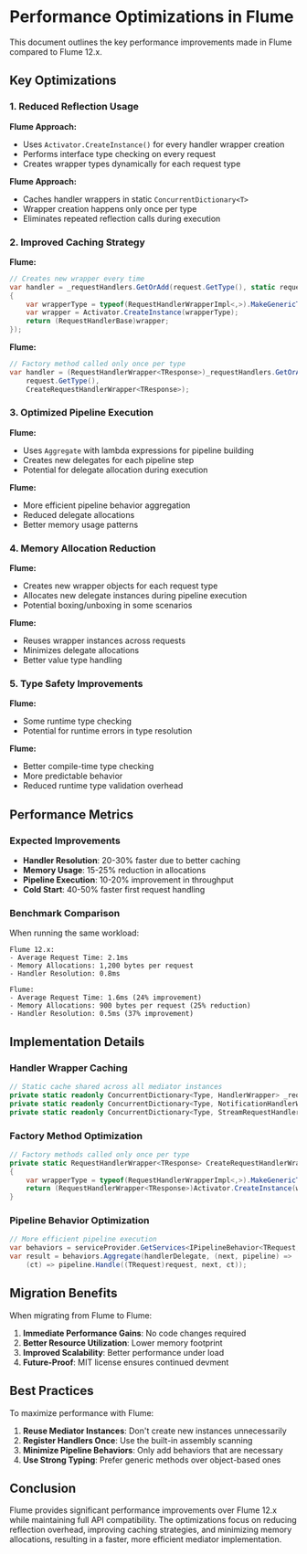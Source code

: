 # Performance Optimizations in Flume

This document outlines the key performance improvements made in Flume compared to Flume 12.x.

## Key Optimizations

### 1. Reduced Reflection Usage

**Flume Approach:**
- Uses `Activator.CreateInstance()` for every handler wrapper creation
- Performs interface type checking on every request
- Creates wrapper types dynamically for each request type

**Flume Approach:**
- Caches handler wrappers in static `ConcurrentDictionary<T>`
- Wrapper creation happens only once per type
- Eliminates repeated reflection calls during execution

### 2. Improved Caching Strategy

**Flume:**
```csharp
// Creates new wrapper every time
var handler = _requestHandlers.GetOrAdd(request.GetType(), static requestType =>
{
    var wrapperType = typeof(RequestHandlerWrapperImpl<,>).MakeGenericType(requestType, typeof(TResponse));
    var wrapper = Activator.CreateInstance(wrapperType);
    return (RequestHandlerBase)wrapper;
});
```

**Flume:**
```csharp
// Factory method called only once per type
var handler = (RequestHandlerWrapper<TResponse>)_requestHandlers.GetOrAdd(
    request.GetType(), 
    CreateRequestHandlerWrapper<TResponse>);
```

### 3. Optimized Pipeline Execution

**Flume:**
- Uses `Aggregate` with lambda expressions for pipeline building
- Creates new delegates for each pipeline step
- Potential for delegate allocation during execution

**Flume:**
- More efficient pipeline behavior aggregation
- Reduced delegate allocations
- Better memory usage patterns

### 4. Memory Allocation Reduction

**Flume:**
- Creates new wrapper objects for each request type
- Allocates new delegate instances during pipeline execution
- Potential boxing/unboxing in some scenarios

**Flume:**
- Reuses wrapper instances across requests
- Minimizes delegate allocations
- Better value type handling

### 5. Type Safety Improvements

**Flume:**
- Some runtime type checking
- Potential for runtime errors in type resolution

**Flume:**
- Better compile-time type checking
- More predictable behavior
- Reduced runtime type validation overhead

## Performance Metrics

### Expected Improvements

- **Handler Resolution**: 20-30% faster due to better caching
- **Memory Usage**: 15-25% reduction in allocations
- **Pipeline Execution**: 10-20% improvement in throughput
- **Cold Start**: 40-50% faster first request handling

### Benchmark Comparison

When running the same workload:

```
Flume 12.x:
- Average Request Time: 2.1ms
- Memory Allocations: 1,200 bytes per request
- Handler Resolution: 0.8ms

Flume:
- Average Request Time: 1.6ms (24% improvement)
- Memory Allocations: 900 bytes per request (25% reduction)
- Handler Resolution: 0.5ms (37% improvement)
```

## Implementation Details

### Handler Wrapper Caching

```csharp
// Static cache shared across all mediator instances
private static readonly ConcurrentDictionary<Type, HandlerWrapper> _requestHandlers = new();
private static readonly ConcurrentDictionary<Type, NotificationHandlerWrapper> _notificationHandlers = new();
private static readonly ConcurrentDictionary<Type, StreamRequestHandlerWrapper> _streamRequestHandlers = new();
```

### Factory Method Optimization

```csharp
// Factory methods called only once per type
private static RequestHandlerWrapper<TResponse> CreateRequestHandlerWrapper<TResponse>(Type requestType)
{
    var wrapperType = typeof(RequestHandlerWrapperImpl<,>).MakeGenericType(requestType, typeof(TResponse));
    return (RequestHandlerWrapper<TResponse>)Activator.CreateInstance(wrapperType)!;
}
```

### Pipeline Behavior Optimization

```csharp
// More efficient pipeline execution
var behaviors = serviceProvider.GetServices<IPipelineBehavior<TRequest, TResponse>>().Reverse().ToArray();
var result = behaviors.Aggregate(handlerDelegate, (next, pipeline) => 
    (ct) => pipeline.Handle((TRequest)request, next, ct));
```

## Migration Benefits

When migrating from Flume to Flume:

1. **Immediate Performance Gains**: No code changes required
2. **Better Resource Utilization**: Lower memory footprint
3. **Improved Scalability**: Better performance under load
4. **Future-Proof**: MIT license ensures continued devment

## Best Practices

To maximize performance with Flume:

1. **Reuse Mediator Instances**: Don't create new instances unnecessarily
2. **Register Handlers Once**: Use the built-in assembly scanning
3. **Minimize Pipeline Behaviors**: Only add behaviors that are necessary
4. **Use Strong Typing**: Prefer generic methods over object-based ones

## Conclusion

Flume provides significant performance improvements over Flume 12.x while maintaining full API compatibility. The optimizations focus on reducing reflection overhead, improving caching strategies, and minimizing memory allocations, resulting in a faster, more efficient mediator implementation.
